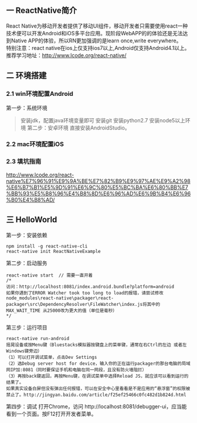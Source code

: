 ## 一 ReactNative简介
React Native为移动开发者提供了移动UI组件，移动开发者只需要使用react一种技术便可以开发Android和iOS多平台应用。现阶段WebAPP的的体验还是无法达到Native APP的体验，所以RN更加强调的是learn once,write everywhere。  
特别注意：react native在ios上仅支持ios7以上,Android仅支持Android4.1以上。  
推荐学习地址：http://www.lcode.org/react-native/  
## 二 环境搭建
### 2.1 win环境配置Android
第一步：系统环境
> 安装jdk，配置java环境变量即可
> 安装git
> 安装python2.7
> 安装node5以上环境
第二步：安卓环境
直接安装AndroidStudio。

### 2.2 mac环境配置iOS
### 2.3 填坑指南
http://www.lcode.org/react-native%E7%96%91%E9%9A%BE%E7%82%B9%E9%97%AE%E9%A2%98%E6%B7%B1%E5%9D%91%E6%9C%80%E5%BC%BA%E6%80%BB%E7%BB%93%E5%B8%96%E4%B8%8D%E6%96%AD%E6%9B%B4%E6%96%B0%E4%B8%AD/
## 三 HelloWorld
第一步：安装依赖
```
npm install -g react-native-cli
react-native init ReactNativeExample
```
第二步：启动服务
```
react-native start  // 需要一直开着
/*
访问：http://localhost:8081/index.android.bundle?platform=android
如果你遇到了ERROR Watcher took too long to load的报错，请尝试修改node_modules\react-native\packager\react-packager\src\DependencyResolver\FileWatcher\index.js将其中的MAX_WAIT_TIME 从25000改为更大的值（单位是毫秒）
*/
```
第三步：运行项目
```
react-native run-android
摇晃设备或按Menu键（Bluestacks模拟器按键盘上的菜单键，通常在右Ctrl的左边 或者左Windows键旁边）
（1）可以打开调试菜单，点击Dev Settings
（2）选Debug server host for device，输入你的正在运行packager的那台电脑的局域网IP加:8081（同时要保证手机和电脑在同一网段，且没有防火墙阻拦）
（3）再按back键返回，再按Menu键，在调试菜单中选择Reload JS，就应该可以看到运行的结果了。
如果真实设备白屏但没有弹出任何报错，可以在安全中心里看看是不是应用的“悬浮窗”的权限被禁止了。http://jingyan.baidu.com/article/f25ef25466c0fc482d1b824d.html

```
第四步：调试
打开Chrome，访问 http://localhost:8081/debugger-ui，应当能看到一个页面。按F12打开开发者菜单。